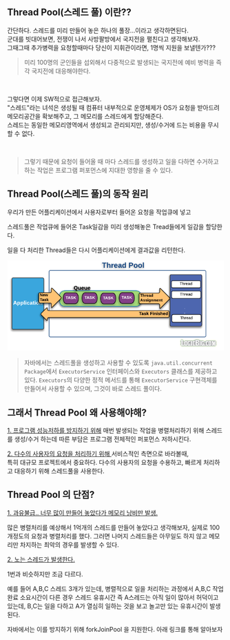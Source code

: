 ## Thread Pool(스레드 풀) 이란??

간단하다. 스레드를 미리 만들어 놓은 하나의 풀장...이라고 생각하면된다.  
군대를 빗대어보면, 전쟁이 나서 사방팔방에서 국지전을 펼친다고 생각해보자.  
그때그때 추가병력을 요청할때마다 당신이 지휘관이라면, 1명씩 지원을 보낼텐가???  

> 미리 100명의 군인들을 섭외해서 다중적으로 발생되는 국지전에 예비 병력을 즉각 국지전에 대응해야한다.  

<br>

그렇다면 이제 SW적으로 접근해보자.  
"스레드"라는 녀석은 생성될 때 컴퓨터 내부적으로 운영체제가 OS가 요청을 받아드려 메모리공간을 확보해주고, 그 메모리를 스레드에게 할당해준다.  
스레드는 동일한 메모리영역에서 생성되고 관리되지만, 생성/수거에 드는 비용을 무시할 수 없다.  

<br>

> 그렇기 때문에 요청이 들어올 때 마다 스레드를 생성하고 일을 다하면 수거하고 하는 작업은 프로그램 퍼포먼스에 지대한 영향을 줄 수 있다.  


## Thread Pool(스레드 풀)의 동작 원리
우리가 만든 어플리케이션에서 사용자로부터 들어온 요청을 작업큐에 넣고  

스레드풀은 작업큐에 들어온 Task일감을 미리 생성해놓은 Tread들에게 일감을 할당한다.  

일을 다 처리한 Thread들은 다시 어플리케이션에게 결과값을 리턴한다.  

<img src="../../img/Thread.png">


> 자바에서는 스레드풀을 생성하고 사용할 수 있도록 ``java.util.concurrent Package``에서 ``ExecutorService`` 인터페이스와 ``Executors`` 클래스를 제공하고 있다. ``Executors``의 다양한 정적 메서드를 통해 ``ExecutorService`` 구현객체를 만들어서 사용할 수 있으며, 그것이 바로 스레드 풀이다. 

## 그래서 Thread Pool 왜 사용해야해?

<ins>1. 프로그램 성능저하를 방지하기 위해</ins>
매번 발생되는 작업을 병렬처리하기 위해 스레드를 생성/수거 하는데 따른 부담은 프로그램 전체적인 퍼포먼스 저하시킨다.  

<ins>2. 다수의 사용자의 요청을 처리하기 위해 </ins>
서비스적인 측면으로 바라볼때,  
특히 대규모 프로젝트에서 중요하다. 다수의 사용자의 요청을 수용하고, 빠르게 처리하고 대응하기 위해 스레드풀을 사용한다.  


## Thread Pool 의 단점?

<ins> 1. 과유불급.. 너무 많이 만들어 놓았다가 메모리 낭비만 발생. </ins>

많은 병렬처리를 예상해서 1억개의 스레드를 만들어 놓았다고 생각해보자, 실제로 100개정도의 요청과 병렬처리를 했다. 그러면 나머지 스레드들은 아무일도 하지 않고 메모리만 차지하는 최악의 경우를 발생할 수 있다.

<ins>2. 노는 스레드가 발생한다. </ins>

1번과 비슷하지만 조금 다르다.  

예를 들어 A,B,C 스레드 3개가 있는데, 병렬적으로 일을 처리하는 과정에서 A,B,C 작업완료 소요시간이 다른 경우 스레드 유휴시간 즉 A스레드는 아직 일이 많아서 허덕이고 있는데, B,C는 일을 다하고 A가 열심히 일하는 것을 보고 놀고만 있는 유휴시간이 발생된다.  

자바에서는 이를 방지하기 위해 forkJoinPool 을 지원한다. 아래 링크를 통해 알아보자  